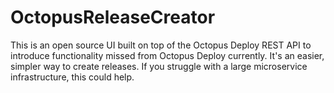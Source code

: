 # OctopusReleaseCreator
This is an open source UI built on top of the Octopus Deploy REST API to introduce functionality missed from Octopus Deploy currently. It's an easier, simpler way to create releases. If you struggle with a large microservice infrastructure, this could help.
